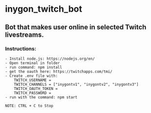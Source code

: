 # inygon_twitch_bot
## Bot that makes user online in selected Twitch livestreams.	
### Instructions:
	- Install node.js: https://nodejs.org/en/
	- Open terminal in folder
	- run command: npm install
	- get the oauth here: https://twitchapps.com/tmi/
	- Create .env file with:
		TWITCH_USERNAME = 
		TWITCH_CHANNELS = ["inygontv1", "inygontv2", "inygontv3"]
		TWITCH_OAUTH_TOKEN = 
		TWITCH_PASSWORD =
	- run with the command: npm start

	NOTE: CTRL + C to Stop
	
	
